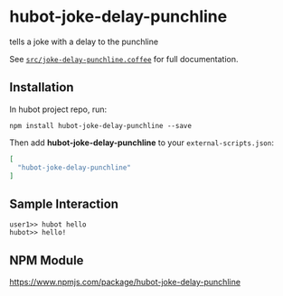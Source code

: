 # hubot-joke-delay-punchline

tells a joke with a delay to the punchline

See [`src/joke-delay-punchline.coffee`](src/joke-delay-punchline.coffee) for full documentation.

## Installation

In hubot project repo, run:

`npm install hubot-joke-delay-punchline --save`

Then add **hubot-joke-delay-punchline** to your `external-scripts.json`:

```json
[
  "hubot-joke-delay-punchline"
]
```

## Sample Interaction

```
user1>> hubot hello
hubot>> hello!
```

## NPM Module

https://www.npmjs.com/package/hubot-joke-delay-punchline
